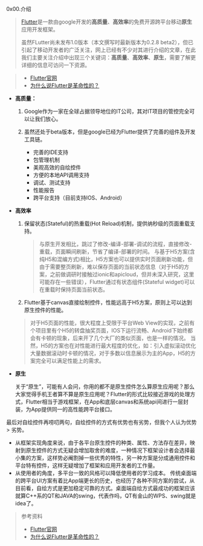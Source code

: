 0x00.介绍

> [Flutter](https://flutter.io)是一款由google开发的**高质量**、**高效率**的免费开源跨平台移动**原生**应用开发框架。
> <!--more-->
>
> 虽然FLutter尚未发布1.0版本（本文撰写时最新版本为0.2.8 beta2），但已引起了移动开发者的广泛关注，网上已经有不少对其进行介绍的文章，在此我们主要关注介绍中出现三个关键词：**高质量**、**高效率**、**原生**，需要了解更详细的信息可访问一下资源。

> - [Flutter官网](https://flutter.io/)
> - [为什么说Flutter是革命性的？](http://www.infoq.com/cn/articles/why-is-flutter-revolutionary)

- **高质量：**

  1. Google作为一家在全球占据领导地位的IT公司，其对IT项目的管控完全可以让我们放心。

  2. 虽然还处于beta版本，但是google已经为Flutter提供了完善的组件及开发工具链。

     - 完善的IDE支持
     - 包管理机制
     - 美观高效的自绘控件
     - 方便的本地API调用支持
     - 调试、测试支持
     - 性能报告
     - 跨平台支持（目前支持IOS、Android）

- **高效率**
  1. 保留状态(Stateful)的热重载(Hot Reload)机制，提供纳秒级的页面重载支持。

     >与原生开发相比，跳过了修改-编译-部署-调试的流程，直接修改-重载，页面瞬间刷新，节省了编译-部署的时间。
     >与基于H5方案(含纯H5和混编方式)相比，H5方案也可以提供实时页面刷新功能，但由于需要整页刷新，难以保存页面的当前状态信息（对于H5的方案，之前做调研时接触过ionic和apicloud，但并未深入研究，这里可能存在一些错误），Flutter通过有状态组件(Stateful widget)可以在重载时保持页面当前状态。

   2. Flutter基于canvas直接绘制控件，性能远高于H5方案，原则上可以达到原生控件的性能。

     >对于H5页面的性能，很大程度上受限于平台Web View的实现，之前有个项目里有个H5的转盘抽奖页面，IOS下运行流畅、Android下始终都会有卡顿的现象，后来开了几个大厂的类似页面，也是一样的情况。
     >当然，H5的方案也在对性能进行最大程度的优化，如：引入虚拟滚动优化大量数据滚动时卡顿的情况，对于多数以信息展示为主的App，H5的方案完全可以满足性能上的需求。

- **原生**

  关于“原生”，可能有人会问，你用的都不是原生控件怎么算原生应用呢？那么大家觉得手机王者算不算是原生应用呢？Flutter的形式比较接近游戏的处理方式，Flutter相当于游戏框架，在App和底层canvas和系统api间进行一层封装，为App提供同一的高性能跨平台接口。


最后对自绘控件再唠叨两句，自绘控件的方式有优势也有劣势，但我个人认为优势 > 劣势。

- 从框架实现角度来说，由于各平台原生控件的种类、属性、方法存在差异，映射到原生控件的方式无疑会增加取舍的难度，一种情况下框架设计者会选择最小集的方案，这样势必阉割掉一些优秀的特性，另一种方案是分成通用控件和平台特有控件，这样无疑增加了框架和应用开发者的工作量。
- 从使用者的角度，多平台一致的风格可以降低使用者的学习成本。
传统桌面端的跨平台UI方案有着比App端更长的历史，也经历了各种不同方案的尝试，从目前看，自绘方式是更加稳定可靠的方式。桌面端自绘方式最成功的框架应该就算C++系的QT和JAVA的swing，代表作吗，QT有金山的WPS、swing就是idea了。


>参考资料
>
> - [Flutter官网](https://flutter.io/)
> - [为什么说Flutter是革命性的？](http://www.infoq.com/cn/articles/why-is-flutter-revolutionary)